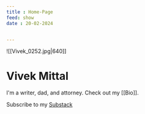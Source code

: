 ```yaml
---
title : Home-Page
feed: show
date : 20-02-2024


---
```



![[Vivek_0252.jpg|640]]

# Vivek Mittal

I'm a writer, dad, and attorney.  Check out my [[Bio]]. 

Subscribe to my [Substack](http://vivmit.substack.com)
